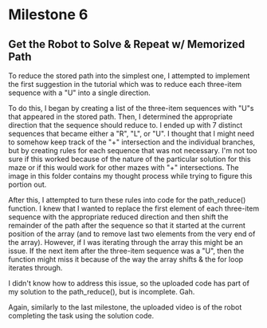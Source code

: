 # Milestone 6
## Get the Robot to Solve & Repeat w/ Memorized Path

To reduce the stored path into the simplest one, I attempted to implement the first suggestion in the tutorial which was to reduce each three-item sequence with a "U" into a single direction. 

To do this, I began by creating a list of the three-item sequences with "U"s that appeared in the stored path. Then, I determined the appropriate direction that the sequence should reduce to. I ended up with 7 distinct sequences that became either a "R", "L", or "U". I thought that I might need to somehow keep track of the "+" intersection and the individual branches, but by creating rules for each sequence that was not necessary. I'm not too sure if this worked because of the nature of the particular solution for this maze or if this would work for other mazes with "+" intersections. The image in this folder contains my thought process while trying to figure this portion out.

After this, I attempted to turn these rules into code for the path_reduce() function. I knew that I wanted to replace the first element of each three-item sequence with the appropriate reduced direction and then shift the remainder of the path after the sequence so that it started at the current position of the array (and to remove last two elements from the very end of the array). However, if I was iterating through the array this might be an issue. If the next item after the three-item sequence was a "U", then the function might miss it because of the way the array shifts & the for loop iterates through. 

I didn't know how to address this issue, so the uploaded code has part of my solution to the path_reduce(), but is incomplete. Gah.

Again, similarly to the last milestone, the uploaded video is of the robot completing the task using the solution code.